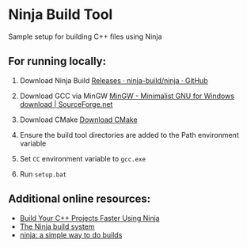 # Ninja Build Tool

Sample setup for building C++ files using Ninja

## For running locally:

1. Download Ninja Build [Releases · ninja-build/ninja · GitHub](https://github.com/ninja-build/ninja/releases)

2. Download GCC via MinGW [MinGW - Minimalist GNU for Windows download | SourceForge.net](https://sourceforge.net/projects/mingw/)

3. Download CMake [Download CMake](https://cmake.org/download/)

4. Ensure the build tool directories are added to the Path environment variable

5. Set `CC` environment variable to `gcc.exe` 

6. Run `setup.bat`

## Additional online resources:

- [Build Your C++ Projects Faster Using Ninja](https://ilyas-hamadouche.medium.com/build-your-c-projects-faster-using-ninja-3d7af9b418fc)
- [The Ninja build system](https://ninja-build.org/manual.html)
- [ninja: a simple way to do builds](https://jvns.ca/blog/2020/10/26/ninja--a-simple-way-to-do-builds/)

